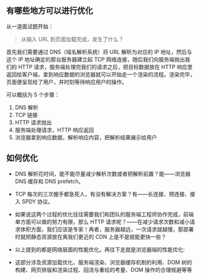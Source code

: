 ## 有哪些地方可以进行优化

从一道面试题开始：

> 从输入 URL 到页面加载完成，发生了什么？

首先我们需要通过 DNS（域名解析系统）将 URL 解析为对应的 IP 地址，然后与这个 IP 地址确定的那台服务器建立起 TCP 网络连接，随后我们向服务端抛出我们的 HTTP 请求，服务端处理完我们的请求之后，把目标数据放在 HTTP 响应里返回给客户端，拿到响应数据的浏览器就可以开始走一个渲染的流程。渲染完毕，页面便呈现给了用户，并时刻等待响应用户的操作。

可以概括为 5 个步骤：

1. DNS 解析
2. TCP 链接
3. HTTP 请求抛出
4. 服务端处理请求，HTTP 响应返回
5. 浏览器拿到响应数据，解析响应内容，把解析结果展示给用户

## 如何优化

- DNS 解析花时间，能不能尽量减少解析次数或者把解析前置？能——浏览器 DNS 缓存和 DNS prefetch。
- TCP 每次的三次握手都急死人，有没有解决方案？有——长连接、预连接、接入 SPDY 协议。
- 如果说这两个过程的优化往往需要我们和团队的服务端工程师协作完成，前端单方面可以做的努力有限，那么 HTTP 请求呢？——在减少请求次数和减小请求体积方面，我们应该是专家！再者，服务器越远，一次请求就越慢，那部署时就把静态资源放在离我们更近的 CDN 上是不是就能更快一些？

- 以上提到的都是网络层面的性能优化。再往下走就是浏览器端的性能优化:
- 这部分涉及资源加载优化、服务端渲染、浏览器缓存机制的利用、DOM 树的构建、网页排版和渲染过程、回流与重绘的考量、DOM 操作的合理规避等等
